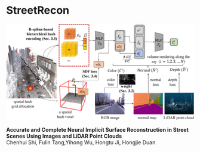 # StreetRecon

![StreetRecon](assets/overview.png)

**Accurate and Complete Neural Implicit Surface Reconstruction in Street Scenes Using Images and LiDAR Point Clouds**
<br>Chenhui Shi, Fulin Tang,Yihong Wu, Hongtu Ji, Hongjie Duan<br>
